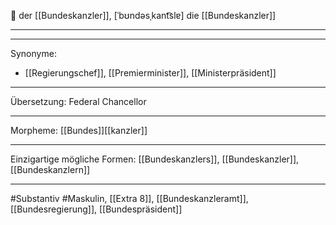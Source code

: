 🔵 der [[Bundeskanzler]], [ˈbʊndəsˌkant͡slɐ]
die [[Bundeskanzler]]

---

---

Synonyme:

- [[Regierungschef]], [[Premierminister]], [[Ministerpräsident]]

---

Übersetzung: Federal Chancellor

---

Morpheme:
[[Bundes]][[kanzler]]

---

Einzigartige mögliche Formen: [[Bundeskanzlers]], [[Bundeskanzler]], [[Bundeskanzlern]]

---

#Substantiv #Maskulin, [[Extra 8]], [[Bundeskanzleramt]], [[Bundesregierung]], [[Bundespräsident]]
